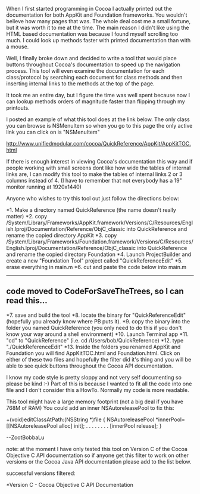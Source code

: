 When I first started programming in Cocoa I actually printed
out the documentation for both AppKit and Foundation 
frameworks. You wouldn't believe how many pages that
was. The whole deal cost me a small fortune, but it was 
worth it to me at the time. The main reason I didn't like 
using the HTML based documentation was because I 
found myself scrolling too much. I could look up methods 
faster with printed documentation than with a mouse. 

Well, I finally broke down and decided to write a tool
that would place buttons throughout Cocoa's 
documentation to speed up the navigation process. This
tool will even examine the documentation for each class/protocol by 
searching each document for class methods and then inserting 
internal links to the methods at the top of the
page. 
 
It took me an entire day, but I figure the time was well 
spent because now I can lookup methods orders of 
magnitude faster than flipping through my printouts. 

I posted an example of what this tool does at the link below.
The only class you can browse is NSMenuItem so when you go to this page
the only active link you can click on is "NSMenuItem"

http://www.unifiedmodular.com/cocoa/QuickReference/AppKit/AppKitTOC.html

If there is enough interest in viewing Cocoa's documentation
this way and if people working with small screens dont like
how wide the tables of internal links are, I can modify this
tool to make the tables of internal links 2 or 3 columns instead
of 4. (I have to remember that not everybody has a 19" monitor
running at 1920x1440)

Anyone who wishes to try this tool out just follow the directions below:


*1. Make a directory named QuickReference (the name doesn't really matter)
*2. copy /System/Library/Frameworks/AppKit.framework/Versions/C/Resources/English.lproj/Documentation/Reference/ObjC_classic into QuickReference 
and rename the copied directory AppKit
*3. copy /System/Library/Frameworks/Foundation.framework/Versions/C/Resources/English.lproj/Documentation/Reference/ObjC_classic into QuickReference 
and rename the copied directory Foundation
*4. Launch ProjectBuilder and create a new "Foundation Tool" project called "QuickReferenceEdit"
*5. erase everything in main.m
*6. cut and paste the code below into main.m


----
code moved to CodeForSaveTheTrees, so I can read this...
----


*7. save and build the tool
*8. locate the binary for "QuickReferenceEdit" (hopefully you already know where PB puts it).
*9. copy the binary into the folder you named QuickReference (you only need to do this if you don't know your way around a shell environment)
*10. Launch Terminal app
*11. "cd" to "QuickReference" (i.e. cd /Users/bob/QuickReference)
*12. type "./QuickReferenceEdit"
*13. Inside the folders you renamed AppKit and Foundation you will find AppKitTOC.html and 
Foundation.html. Click on either of these two files and hopefully the filter did it's thing and you will be 
able to see quick buttons throughout the Cocoa API documentation. 


I know my code style is pretty sloppy and not very self documenting
so please be kind :-) Part of this is because I wanted to fit all the 
code into one file and I don't consider this a HowTo. 
Normally my code is more readable. 

This tool might have a large memory footprint (not a big deal if
you have 768M of RAM) You could add an inner NSAutoreleasePool 
to fix this:
    

+(void)editClassAtPath:(NSString *)file {
NSAutoreleasePool *innerPool=[[NSAutoreleasePool alloc] init];
.
.
.
.
.
.
.
.
[innerPool release];
}



--ZootBobbaLu



note: at the moment I have only tested this tool on Version C of the Cocoa Objective C API documentation so if anyone get this filter to work on other versions or the Cocoa Java API documentation please add to the list below.

successful versions filtered:

*Version C - Cocoa Objective C API Documentation
